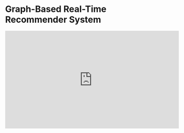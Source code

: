 # Graph-Based Real-Time Recommender System




<iframe width="560" height="315" src="https://www.youtube.com/embed/NSiL2jWYr54" frameborder="0" allowfullscreen></iframe>
